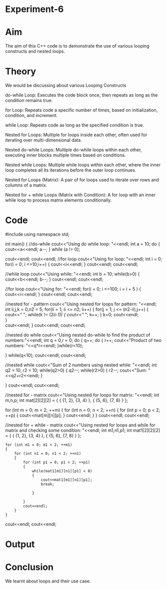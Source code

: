# Experiment-6
# Aim
The aim of this C++ code is to demonstrate the use of various looping constructs and nested loops.

# Theory
We would be discussing about various Looping Constructs

do-while Loop: Executes the code block once, then repeats as long as the condition remains true.

for Loop: Repeats code a specific number of times, based on initialization, condition, and increment.

while Loop: Repeats code as long as the specified condition is true.

Nested for Loops: Multiple for loops inside each other, often used for iterating over multi-dimensional data.

Nested do-while Loops: Multiple do-while loops within each other, executing inner blocks multiple times based on conditions.

Nested while Loops: Multiple while loops within each other, where the inner loop completes all its iterations before the outer loop continues.

Nested for Loops (Matrix): A pair of for loops used to iterate over rows and columns of a matrix.

Nested for + while Loops (Matrix with Condition): A for loop with an inner while loop to process matrix elements conditionally.

# Code

#include using namespace std;

int main() { //do-while cout<<"Using do while loop: "<<endl; int a = 10; do { cout<<a<<endl; a--; } while (a != 0);

cout<<endl;
cout<<endl;
//for loop cout<<"Using for loop: "<<endl; int i = 0; for(i = 0; i <=10;i++) { cout<<i<<endl; } cout<<endl; cout<<endl;

//while loop
cout<<"Using while: "<<endl;
int b = 10;
while(b>0)
{
    cout<<b<<endl;
    b--;
}
cout<<endl;
cout<<endl;

//for loop
cout<<"Using for: "<<endl;
for(i = 0; i <=100; i = i + 5 )
{
     cout<<i<<endl;
}
cout<<endl;
cout<<endl;

//nested for - pattern
cout<<"Using nested for loops for pattern: "<<endl;
int ii,j,k = 0,n2 = 5;
for(ii = 1; ii <= n2; ii++)
{
    for(j = 1; j <= (n2-ii);j++)
    {
        cout<<" ";
        while(k != (2*ii-1))
        {
            cout<<"* ";
            k++;
        }
        k=0;
        cout<<endl;    
    }   
    cout<<endl;
}
cout<<endl;
cout<<endl;

//nested do while
cout<<"Using nested do-while to find the product of numbers:"<<endl;
int q = 0,r = 0;
do
{
    q++;
    do
    {
        r++;
        cout<<"Product of two numbers:  "<<q*r<<endl;
    }while(r<10);
    

} while(q<10);
cout<<endl;
cout<<endl; 

//nested while
cout<<"Sum of 2 numbers using nested while: "<<endl;
int q2 = 10, r2 = 10;
while(q2>0)
{
    q2--;
    while(r2>0)
    {
        r2--;
        cout<<"Sum: "<<q2+r2<<endl;
    }

}
cout<<endl;
cout<<endl; 

//nested for - matrix
cout<<"Using nested for loops for matrix: "<<endl;
int m,n,p;
int mat[2][2][2] = {
                        {
                            {1, 2},
                            {3, 4}
                        }, 
                        {
                            {5, 6}, 
                            {7, 8}
                        }
                    };

for (int m = 0; m < 2; ++m) 
{
    for (int n = 0; n < 2; ++n) 
    {
        for (int p = 0; p < 2; ++p) 
        {
            cout<<mat[m][n][p];
        }
        cout<<endl;
    }
}
cout<<endl;
cout<<endl; 

//nested for + while - matrix
cout<<"Using nested for loops and while for matrix and checking some condition: "<<endl;
    int m1,n1,p1;
    int mat1[2][2][2] = {
                            {
                                {1, 2},
                                {3, 4}
                            }, 
                            {
                                {5, 6}, 
                                {7, 8}
                            }
                        };

    for (int m1 = 0; m1 < 2; ++m1) 
    {
        for (int n1 = 0; n1 < 2; ++n1) 
        {
            for (int p1 = 0; p1 < 2; ++p1) 
            {
                while(mat1[m1][n1][p1] < 8)
                {
                    cout<<mat1[m1][n1][p1];
                    break;

                }
                
            }
            cout<<endl;
        }
    }
cout<<endl;
cout<<endl; 
# Output


# Conclusion
We learnt about loops and their use case.
